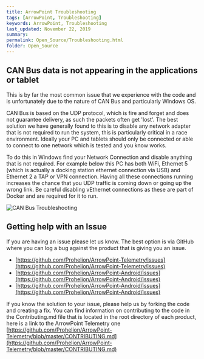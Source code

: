 ```yaml
---
title: ArrowPoint Troubleshooting 
tags: [ArrowPoint, Troubleshooting]
keywords: ArrowPoint, Troubleshooting
last_updated: November 22, 2019
summary:
permalink: Open_Source/Troubleshooting.html
folder: Open_Source
---
```


## CAN Bus data is not appearing in the applications or tablet
This is by far the most common issue that we experience with the code and is unfortunately due to the nature of CAN Bus and particularly Windows OS.

CAN Bus is based on the UDP protocol, which is fire and forget and does not guarantee delivery, as such the packets often get 'lost'.  The best solution we have generally found to this is to disable any network adapter that is not required to run the system, this is particularly critical in a race environment.  Ideally your PC and tablets should only be connected or able to connect to one network which is tested and you know works.

To do this in Windows find your Network Connection and disable anything that is not required.  For example below this PC has both WiFi, Ethernet 5 (which is actually a docking station ethernet connection via USB) and Ethernet 2 a TAP or VPN connection.  Having all these connections running increases the chance that you UDP traffic is coming down or going up the wrong link.  Be careful disabling vEthernet connections as these are part of Docker and are required for it to run.

![CAN Bus Troubleshooting](../images/canbus_troubleshoot.png)

## Getting help with an Issue
If you are having an issue please let us know.  The best option is via GitHub where you can log a bug against the product that is giving you an issue.

* [https://github.com/Prohelion/ArrowPoint-Telemetry/issues](https://github.com/Prohelion/ArrowPoint-Telemetry/issues)
* [https://github.com/Prohelion/ArrowPoint-Android/issues](https://github.com/Prohelion/ArrowPoint-Android/issues)
* [https://github.com/Prohelion/ArrowPoint-Android/issues](https://github.com/Prohelion/ArrowPoint-Android/issues)


If you know the solution to your issue, please help us by forking the code and creating a fix.  You can find information on contributing to the code in the Contributing.md file that is located in the root directory of each product, here is a link to the ArrowPoint Telemetry one [https://github.com/Prohelion/ArrowPoint-Telemetry/blob/master/CONTRIBUTING.md](https://github.com/Prohelion/ArrowPoint-Telemetry/blob/master/CONTRIBUTING.md)
